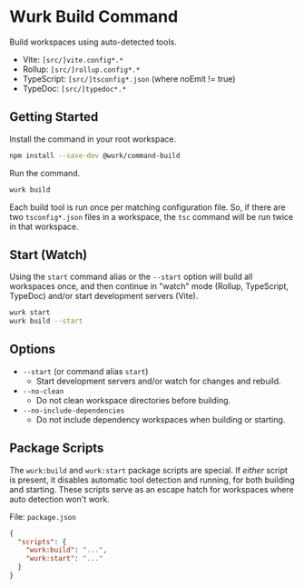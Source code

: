 # Wurk Build Command

Build workspaces using auto-detected tools.

- Vite: `[src/]vite.config*.*`
- Rollup: `[src/]rollup.config*.*`
- TypeScript: `[src/]tsconfig*.json` (where noEmit != true)
- TypeDoc: `[src/]typedoc*.*`

## Getting Started

Install the command in your root workspace.

```sh
npm install --save-dev @wurk/command-build
```

Run the command.

```sh
wurk build
```

Each build tool is run once per matching configuration file. So, if there are two `tsconfig*.json` files in a workspace, the `tsc` command will be run twice in that workspace.

## Start (Watch)

Using the `start` command alias or the `--start` option will build all workspaces once, and then continue in "watch" mode (Rollup, TypeScript, TypeDoc) and/or start development servers (Vite).

```sh
wurk start
wurk build --start
```

## Options

- `--start` (or command alias `start`)
  - Start development servers and/or watch for changes and rebuild.
- `--no-clean`
  - Do not clean workspace directories before building.
- `--no-include-dependencies`
  - Do not include dependency workspaces when building or starting.

## Package Scripts

The `wurk:build` and `wurk:start` package scripts are special. If _either_ script is present, it disables automatic tool detection and running, for both building and starting. These scripts serve as an escape hatch for workspaces where auto detection won't work.

File: `package.json`

```json
{
  "scripts": {
    "wurk:build": "...",
    "wurk:start": "..."
  }
}
```

